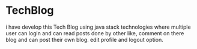 # TechBlog
i have develop this Tech Blog using java stack technologies where multiple user can login and can read posts done by other like,  comment on there blog and can post their own blog. edit profile and logout option.

